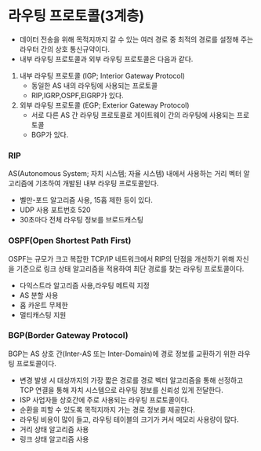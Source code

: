 # 라우팅 프로토콜(3계층)
* 데이터 전송을 위해 목적지까지 갈 수 있는 여러 경로 중 최적의 경로를 설정해 주는 라우터 간의 상호 통신규약이다.
* 내부 라우팅 프로토콜과 외부 라우팅 프로토콜은 다음과 같다.

1. 내부 라우팅 프로토콜 (IGP; Interior Gateway Protocol)
   * 동일한 AS 내의 라우팅에 사용되는 프로토콜
   * RIP,IGRP,OSPF,EIGRP가 있다.
2. 외부 라우팅 프로토콜 (EGP; Exterior Gateway Protocol)
   * 서로 다른 AS 간 라우팅 프로토콜로 게이트웨이 간의 라우팅에 사용되는 프로토콜
   * BGP가 있다.

### RIP
AS(Autonomous System; 자치 시스템; 자율 시스템) 내에서 사용하는 거리 벡터 알고리즘에 기초하여 개발된 내부 라우팅 프로토콜읻다.
* 벨만-포드 알고리즘 사용, 15홉 제한 등이 있다.
* UDP 사용 포트번호 520
* 30초마다 전체 라우팅 정보를 브로드캐스팅
### OSPF(Open Shortest Path First)
OSPF는 규모가 크고 복잡한 TCP/IP 네트워크에서 RIP의 단점을 개선하기 위해 자신을 기준으로 링크 상태 알고리즘을 적용하여 최단 경로를 찾는  라우팅 프로토콜이다.
* 다익스트라 알고리즘 사용,라우팅 메트릭 지정
* AS 분할 사용
* 홉 카운트 무제한
* 멀티캐스팅 지원
### BGP(Border Gateway Protocol)
BGP는 AS 상호 간(Inter-AS 또는 Inter-Domain)에 경로 정보를 교환하기 위한 라우팅 프로토콜이다.
* 변경 발생 시 대상까지의 가장 짧은 경로를 경로 벡터 알고리즘을 통해 선정하고 TCP 연결을 통해 자치 시스템으로 라우팅 정보를 신뢰성 있게 전달한다.
* ISP 사업자들 상호간에 주로 사용되는 라우팅 프로토콜이다.
* 순환을 피할 수 있도록 목적지까지 가는 경로 정보를 제공한다.
* 라우팅  비용이 많이 들고, 라우팅 테이블의 크기가 커서 메모리 사용량이 많다.
* 거리 상태 알고리즘 사용
* 링크 상태 알고리즘 사용
